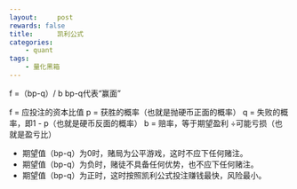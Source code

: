 ```yaml
---
layout:     post
rewards: false
title:      凯利公式
categories:
    - quant
tags:
    - 量化黑箱
---
```


f =（bp-q）/ b
bp-q代表“赢面”

f = 应投注的资本比值
p = 获胜的概率（也就是抛硬币正面的概率）
q = 失败的概率，即1 - p（也就是硬币反面的概率）
b = 赔率，等于期望盈利 ÷可能亏损（也就是盈亏比）

- 期望值（bp-q）为0时，赌局为公平游戏，这时不应下任何赌注。
- 期望值（bp-q）为负时，赌徒不具备任何优势，也不应下任何赌注。
- 期望值（bp-q）为正时，这时按照凯利公式投注赚钱最快，风险最小。